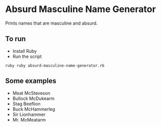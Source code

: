 Absurd Masculine Name Generator
===============================

Prints names that are masculine and absurd.

## To run

* Install Ruby
* Run the script

```
ruby ruby absurd-masculine-name-generator.rb
```

## Some examples

* Meat McSteveson
* Bullock McDukearm
* Stag Beeflion
* Buck McHammerleg
* Sir Lionhammer
* Mr. McMeatarm
